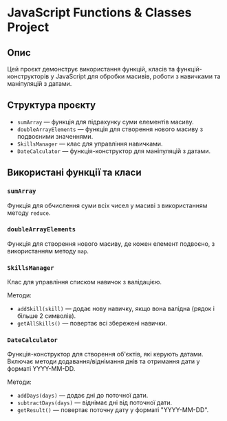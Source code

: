 # JavaScript Functions & Classes Project

## Опис
Цей проєкт демонструє використання функцій, класів та функцій-конструкторів у JavaScript для обробки масивів, роботи з навичками та маніпуляцій з датами.

## Структура проєкту
- `sumArray` — функція для підрахунку суми елементів масиву.
- `doubleArrayElements` — функція для створення нового масиву з подвоєними значеннями.
- `SkillsManager` — клас для управління навичками.
- `DateCalculator` — функція-конструктор для маніпуляцій з датами.

## Використані функції та класи

### `sumArray`
Функція для обчислення суми всіх чисел у масиві з використанням методу `reduce`.

### `doubleArrayElements`
Функція для створення нового масиву, де кожен елемент подвоєно, з використанням методу `map`.

### `SkillsManager`
Клас для управління списком навичок з валідацією.

Методи:
- `addSkill(skill)` — додає нову навичку, якщо вона валідна (рядок і більше 2 символів).
- `getAllSkills()` — повертає всі збережені навички.

### `DateCalculator`
Функція-конструктор для створення об'єктів, які керують датами. Включає методи додавання/віднімання днів та отримання дати у форматі YYYY-MM-DD.

Методи:
- `addDays(days)` — додає дні до поточної дати.
- `subtractDays(days)` — віднімає дні від поточної дати.
- `getResult()` — повертає поточну дату у форматі "YYYY-MM-DD".
